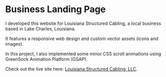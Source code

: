 # Business Landing Page

I developed this website for Louisiana Structured Cabling, a local business based in Lake Charles, Louisiana. 

It features a responsive web design and custom vector assets (icons and images). 

In this project, I also implemented some minor CSS scroll animations using GreenSock Animation Platform (GSAP).

Check out the live site here: [Louisiana Structured Cabling, LLC](https://www.lascabling.com/).
